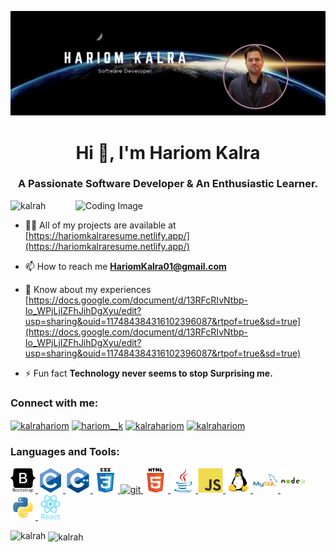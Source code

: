 ![logo](https://github.com/KalraH/KalraH/blob/main/profileBanner.png)

<h1 align="center">Hi 👋, I'm Hariom Kalra</h1>
<h3 align="center">A Passionate Software Developer & An Enthusiastic Learner.</h3>

<img align="right" alt="Coding Image" width="400" src="https://user-images.githubusercontent.com/74038190/264141683-8aa99f6c-267d-4977-9cd3-1a4c11675863.gif">

<p align="left"> <img src="https://komarev.com/ghpvc/?username=kalrah&label=Profile%20views&color=0e75b6&style=plastic" alt="kalrah" /> </p>

- 👨‍💻 All of my projects are available at [https://hariomkalraresume.netlify.app/](https://hariomkalraresume.netlify.app/)

- 📫 How to reach me **HariomKalra01@gmail.com**

- 📄 Know about my experiences [https://docs.google.com/document/d/13RFcRIvNtbp-Io_WPjLjIZFhJihDgXyu/edit?usp=sharing&ouid=117484384316102396087&rtpof=true&sd=true](https://docs.google.com/document/d/13RFcRIvNtbp-Io_WPjLjIZFhJihDgXyu/edit?usp=sharing&ouid=117484384316102396087&rtpof=true&sd=true)

- ⚡ Fun fact **Technology never seems to stop Surprising me.**

<h3 align="left">Connect with me:</h3>
<p align="left">
<a href="https://linkedin.com/in/kalrahariom" target="blank"><img align="center" src="https://raw.githubusercontent.com/rahuldkjain/github-profile-readme-generator/master/src/images/icons/Social/linked-in-alt.svg" alt="kalrahariom" height="30" width="40" /></a>
<a href="https://instagram.com/hariom__k" target="blank"><img align="center" src="https://raw.githubusercontent.com/rahuldkjain/github-profile-readme-generator/master/src/images/icons/Social/instagram.svg" alt="hariom__k" height="30" width="40" /></a>
<a href="https://www.hackerrank.com/kalrahariom" target="blank"><img align="center" src="https://raw.githubusercontent.com/rahuldkjain/github-profile-readme-generator/master/src/images/icons/Social/hackerrank.svg" alt="kalrahariom" height="30" width="40" /></a>
<a href="https://www.leetcode.com/kalrahariom" target="blank"><img align="center" src="https://raw.githubusercontent.com/rahuldkjain/github-profile-readme-generator/master/src/images/icons/Social/leet-code.svg" alt="kalrahariom" height="30" width="40" /></a>
</p>

<h3 align="left">Languages and Tools:</h3>
<p align="left"> <a href="https://getbootstrap.com" target="_blank" rel="noreferrer"> <img src="https://raw.githubusercontent.com/devicons/devicon/master/icons/bootstrap/bootstrap-plain-wordmark.svg" alt="bootstrap" width="40" height="40"/> </a> <a href="https://www.cprogramming.com/" target="_blank" rel="noreferrer"> <img src="https://raw.githubusercontent.com/devicons/devicon/master/icons/c/c-original.svg" alt="c" width="40" height="40"/> </a> <a href="https://www.w3schools.com/cpp/" target="_blank" rel="noreferrer"> <img src="https://raw.githubusercontent.com/devicons/devicon/master/icons/cplusplus/cplusplus-original.svg" alt="cplusplus" width="40" height="40"/> </a> <a href="https://www.w3schools.com/css/" target="_blank" rel="noreferrer"> <img src="https://raw.githubusercontent.com/devicons/devicon/master/icons/css3/css3-original-wordmark.svg" alt="css3" width="40" height="40"/> </a> <a href="https://git-scm.com/" target="_blank" rel="noreferrer"> <img src="https://www.vectorlogo.zone/logos/git-scm/git-scm-icon.svg" alt="git" width="40" height="40"/> </a> <a href="https://www.w3.org/html/" target="_blank" rel="noreferrer"> <img src="https://raw.githubusercontent.com/devicons/devicon/master/icons/html5/html5-original-wordmark.svg" alt="html5" width="40" height="40"/> </a> <a href="https://www.java.com" target="_blank" rel="noreferrer"> <img src="https://raw.githubusercontent.com/devicons/devicon/master/icons/java/java-original.svg" alt="java" width="40" height="40"/> </a> <a href="https://developer.mozilla.org/en-US/docs/Web/JavaScript" target="_blank" rel="noreferrer"> <img src="https://raw.githubusercontent.com/devicons/devicon/master/icons/javascript/javascript-original.svg" alt="javascript" width="40" height="40"/> </a> <a href="https://www.linux.org/" target="_blank" rel="noreferrer"> <img src="https://raw.githubusercontent.com/devicons/devicon/master/icons/linux/linux-original.svg" alt="linux" width="40" height="40"/> </a> <a href="https://www.mysql.com/" target="_blank" rel="noreferrer"> <img src="https://raw.githubusercontent.com/devicons/devicon/master/icons/mysql/mysql-original-wordmark.svg" alt="mysql" width="40" height="40"/> </a> <a href="https://nodejs.org" target="_blank" rel="noreferrer"> <img src="https://raw.githubusercontent.com/devicons/devicon/master/icons/nodejs/nodejs-original-wordmark.svg" alt="nodejs" width="40" height="40"/> </a> <a href="https://www.python.org" target="_blank" rel="noreferrer"> <img src="https://raw.githubusercontent.com/devicons/devicon/master/icons/python/python-original.svg" alt="python" width="40" height="40"/> </a> <a href="https://reactjs.org/" target="_blank" rel="noreferrer"> <img src="https://raw.githubusercontent.com/devicons/devicon/master/icons/react/react-original-wordmark.svg" alt="react" width="40" height="40"/> </a> </p>

<p><img align="left" src="https://github-readme-stats.vercel.app/api/top-langs?username=kalrah&show_icons=true&theme=tokyonight&locale=en&layout=compact" alt="kalrah" /></p>

<p>&nbsp;<img align="center" src="https://github-readme-stats.vercel.app/api?username=kalrah&show_icons=true&theme=tokyonight&locale=en" alt="kalrah" /></p>